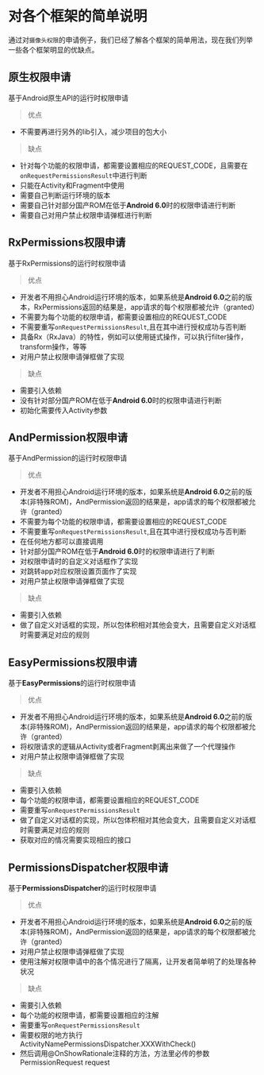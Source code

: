 # 对各个框架的简单说明
通过对`摄像头权限`的申请例子，我们已经了解各个框架的简单用法，现在我们列举一些各个框架明显的优缺点。

## 原生权限申请
基于Android原生API的运行时权限申请

> 优点
+ 不需要再进行另外的lib引入，减少项目的包大小

> 缺点
+ 针对每个功能的权限申请，都需要设置相应的REQUEST_CODE，且需要在`onRequestPermissionsResult`中进行判断
+ 只能在Activity和Fragment中使用
+ 需要自己判断运行环境的版本
+ 需要自己针对部分国产ROM在低于**Android 6.0**时的权限申请进行判断
+ 需要自己对用户禁止权限申请弹框进行判断

## RxPermissions权限申请
基于RxPermissions的运行时权限申请

> 优点
+ 开发者不用担心Android运行环境的版本，如果系统是**Android 6.0**之前的版本，RxPermissions返回的结果是，app请求的每个权限都被允许（granted）
+ 不需要为每个功能的权限申请，都需要设置相应的REQUEST_CODE
+ 不需要重写`onRequestPermissionsResult`,且在其中进行授权成功与否判断
+ 具备Rx（RxJava）的特性，例如可以使用链式操作，可以执行filter操作，transform操作，等等
+ 对用户禁止权限申请弹框做了实现

> 缺点
+ 需要引入依赖
+ 没有针对部分国产ROM在低于**Android 6.0**时的权限申请进行判断
+ 初始化需要传入Activity参数

## AndPermission权限申请
基于AndPermission的运行时权限申请

> 优点
+ 开发者不用担心Android运行环境的版本，如果系统是**Android 6.0**之前的版本(非特殊ROM)，AndPermission返回的结果是，app请求的每个权限都被允许（granted）
+ 不需要为每个功能的权限申请，都需要设置相应的REQUEST_CODE
+ 不需要重写`onRequestPermissionsResult`,且在其中进行授权成功与否判断
+ 在任何地方都可以直接调用
+ 针对部分国产ROM在低于**Android 6.0**时的权限申请进行了判断
+ 对权限申请时的自定义对话框作了实现
+ 对跳转app对应权限设置页面作了实现
+ 对用户禁止权限申请弹框做了实现

> 缺点
+ 需要引入依赖
+ 做了自定义对话框的实现，所以包体积相对其他会变大，且需要自定义对话框时需要满足对应的规则

## EasyPermissions权限申请
基于**EasyPermissions**的运行时权限申请

> 优点
+ 开发者不用担心Android运行环境的版本，如果系统是**Android 6.0**之前的版本(非特殊ROM)，AndPermission返回的结果是，app请求的每个权限都被允许（granted）
+ 将权限请求的逻辑从Activity或者Fragment剥离出来做了一个代理操作
+ 对用户禁止权限申请弹框做了实现

> 缺点
+ 需要引入依赖
+ 每个功能的权限申请，都需要设置相应的REQUEST_CODE
+ 需要重写`onRequestPermissionsResult`
+ 做了自定义对话框的实现，所以包体积相对其他会变大，且需要自定义对话框时需要满足对应的规则
+ 获取对应的情况需要实现相应的接口

## PermissionsDispatcher权限申请
基于**PermissionsDispatcher**的运行时权限申请

> 优点
+ 开发者不用担心Android运行环境的版本，如果系统是**Android 6.0**之前的版本(非特殊ROM)，AndPermission返回的结果是，app请求的每个权限都被允许（granted）
+ 对用户禁止权限申请弹框做了实现
+ 使用注解对权限申请中的各个情况进行了隔离，让开发者简单明了的处理各种状况

> 缺点
+ 需要引入依赖
+ 每个功能的权限申请，都需要设置相应的注解
+ 需要重写`onRequestPermissionsResult`
+ 需要权限的地方执行ActivityNamePermissionsDispatcher.XXXWithCheck()
+ 然后调用@OnShowRationale注释的方法，方法里必传的参数PermissionRequest request



